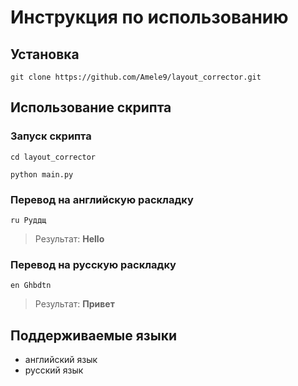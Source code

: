 # Инструкция по использованию

## Установка

```shell
git clone https://github.com/Amele9/layout_corrector.git
```

## Использование скрипта

### Запуск скрипта

```shell
cd layout_corrector
```
```shell
python main.py
```

### Перевод на английскую раскладку

```shell
ru Руддщ
```
> Результат: __Hello__

### Перевод на русскую раскладку

```shell
en Ghbdtn
```
> Результат: __Привет__

## Поддерживаемые языки

* английский язык
* русский язык
